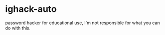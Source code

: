 # ighack-auto
password hacker for educational use, I'm not responsible for what you can do with this.
